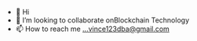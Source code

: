 - 👋 Hi
- 💞️ I’m looking to collaborate onBlockchain Technology
- 📫 How to reach me ...vince123dba@gmail.com

<!---
Aroger12/Aroger12 is a ✨ special ✨ repository because its `README.md` (this file) appears on your GitHub profile.
You can click the Preview link to take a look at your changes.
--->
